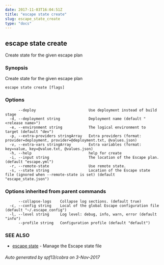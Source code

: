 ```yaml
---
date: 2017-11-03T16:04:51Z
title: "escape state create"
slug: escape_state_create
type: "docs"
---
```

## escape state create

Create state for the given escape plan

### Synopsis


Create state for the given escape plan

```
escape state create [flags]
```

### Options

```
      --deploy                        Use deployment instead of build stage
  -d, --deployment string             Deployment name (default "<release name>")
  -e, --environment string            The logical environment to target (default "dev")
  -p, --extra-providers stringArray   Extra providers (format: provider=deployment, provider=@deployment.txt, @values.json)
  -v, --extra-vars stringArray        Extra variables (format: key=value, key=@value.txt, @values.json)
  -h, --help                          help for create
  -i, --input string                  The location of the Escape plan. (default "escape.yml")
  -r, --remote-state                  Use remote state.
  -s, --state string                  Location of the Escape state file (ignored when --remote-state is set) (default "escape_state.json")
```

### Options inherited from parent commands

```
      --collapse-logs    Collapse log sections. (default true)
  -c, --config string    Local of the global Escape configuration file (default "~/.escape_config")
  -l, --level string     Log level: debug, info, warn, error (default "info")
      --profile string   Configuration profile (default "default")
```

### SEE ALSO
* [escape state](../escape_state/)	 - Manage the Escape state file

###### Auto generated by spf13/cobra on 3-Nov-2017
